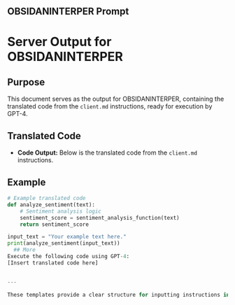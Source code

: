 
## OBSIDANINTERPER Prompt
##
# Server Output for OBSIDANINTERPER

## Purpose
This document serves as the output for OBSIDANINTERPER, containing the translated code from the `client.md` instructions, ready for execution by GPT-4.

## Translated Code
- **Code Output:** Below is the translated code from the `client.md` instructions.

## Example
```python
# Example translated code
def analyze_sentiment(text):
    # Sentiment analysis logic
    sentiment_score = sentiment_analysis_function(text)
    return sentiment_score

input_text = "Your example text here."
print(analyze_sentiment(input_text))
  ## More
Execute the following code using GPT-4:
[Insert translated code here]

  
---

These templates provide a clear structure for inputting instructions in `client.md` and receiving the translated code in `server.md`. The OBSIDANINTERPER system should be able to interpret these instructions, convert them to code for GPT-4, and then output the results accordingly.
